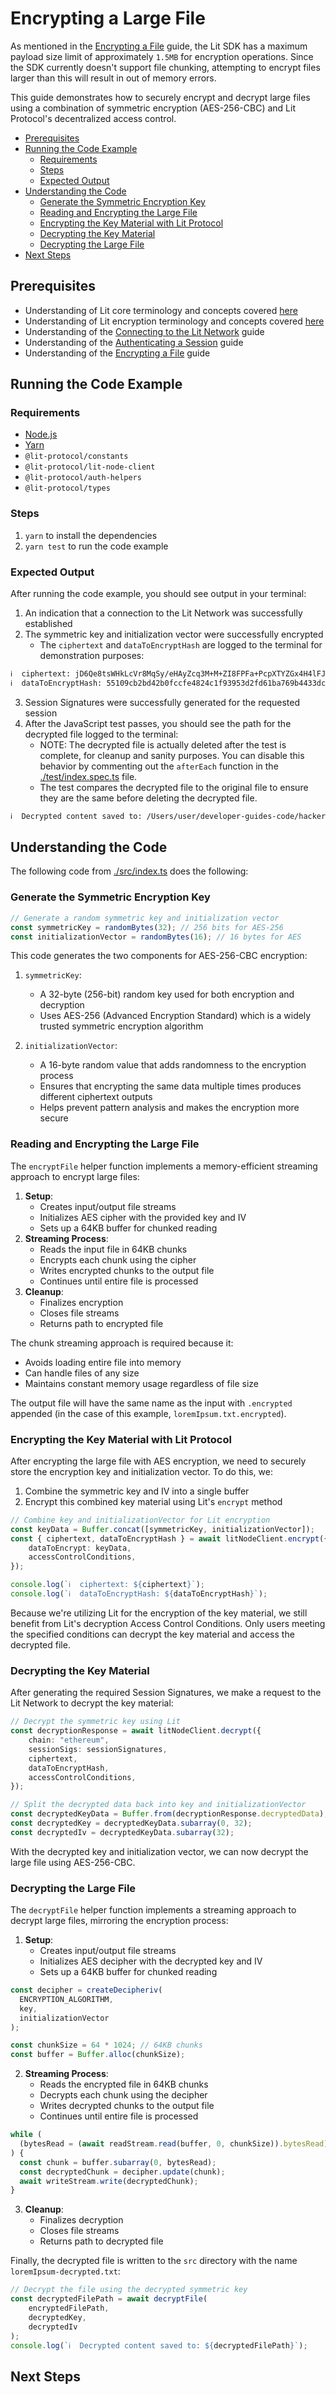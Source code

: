 <!-- omit in toc -->
# Encrypting a Large File

As mentioned in the [Encrypting a File](../encrypt-file/README.md) guide, the Lit SDK has a maximum payload size limit of approximately `1.5MB` for encryption operations. Since the SDK currently doesn't support file chunking, attempting to encrypt files larger than this will result in out of memory errors.

This guide demonstrates how to securely encrypt and decrypt large files using a combination of symmetric encryption (AES-256-CBC) and Lit Protocol's decentralized access control.

- [Prerequisites](#prerequisites)
- [Running the Code Example](#running-the-code-example)
  - [Requirements](#requirements)
  - [Steps](#steps)
  - [Expected Output](#expected-output)
- [Understanding the Code](#understanding-the-code)
  - [Generate the Symmetric Encryption Key](#generate-the-symmetric-encryption-key)
  - [Reading and Encrypting the Large File](#reading-and-encrypting-the-large-file)
  - [Encrypting the Key Material with Lit Protocol](#encrypting-the-key-material-with-lit-protocol)
  - [Decrypting the Key Material](#decrypting-the-key-material)
  - [Decrypting the Large File](#decrypting-the-large-file)
- [Next Steps](#next-steps)

## Prerequisites

- Understanding of Lit core terminology and concepts covered [here](../README.md#core-terminology)
- Understanding of Lit encryption terminology and concepts covered [here](../README.md#relevant-terminology)
- Understanding of the [Connecting to the Lit Network](../connecting-to-lit/README.md) guide
- Understanding of the [Authenticating a Session](../../_getting-started/authenticating-a-session/README.md) guide
- Understanding of the [Encrypting a File](../encrypt-file/README.md) guide

## Running the Code Example

### Requirements

- [Node.js](https://nodejs.org/en)
- [Yarn](https://yarnpkg.com/getting-started)
- `@lit-protocol/constants`
- `@lit-protocol/lit-node-client`
- `@lit-protocol/auth-helpers`
- `@lit-protocol/types`

### Steps

1. `yarn` to install the dependencies
2. `yarn test` to run the code example

### Expected Output

After running the code example, you should see output in your terminal:

1. An indication that a connection to the Lit Network was successfully established
2. The symmetric key and initialization vector were successfully encrypted
   - The `ciphertext` and `dataToEncryptHash` are logged to the terminal for demonstration purposes:

```bash
ℹ️  ciphertext: jD6Qe8tsWHkLcVr8MqSy/eHAyZcq3M+M+ZI8FPFa+PcpXTYZGx4H4lFJ3bhGQJtGjDXiPkylHvVLmD9EeB9y0kzfWMEnlvjESXWp23EqXkQxlszbJxtNrEywBo046QSyz14BAxWHKYgOHFFoWLCMlIjhZQZUeEwbtZ6XayIsvlzdYQI=
ℹ️  dataToEncryptHash: 55109cb2bd42b0fccfe4824c1f93953d2fd61ba769b4433dccb62eea6fed0df2
```

3. Session Signatures were successfully generated for the requested session
4. After the JavaScript test passes, you should see the path for the decrypted file logged to the terminal:
   - NOTE: The decrypted file is actually deleted after the test is complete, for cleanup and sanity purposes. You can disable this behavior by commenting out the `afterEach` function in the [./test/index.spec.ts](./test/index.spec.ts) file.
   - The test compares the decrypted file to the original file to ensure they are the same before deleting the decrypted file.

```bash
ℹ️  Decrypted content saved to: /Users/user/developer-guides-code/hacker-guides/encryption/encrypt-large-file/src/loremIpsum-decrypted.txt
```

## Understanding the Code

The following code from [./src/index.ts](./src/index.ts) does the following:

### Generate the Symmetric Encryption Key

```typescript
// Generate a random symmetric key and initialization vector
const symmetricKey = randomBytes(32); // 256 bits for AES-256
const initializationVector = randomBytes(16); // 16 bytes for AES
```

This code generates the two components for AES-256-CBC encryption:

1. `symmetricKey`:
   - A 32-byte (256-bit) random key used for both encryption and decryption
   - Uses AES-256 (Advanced Encryption Standard) which is a widely trusted symmetric encryption algorithm

2. `initializationVector`:
   - A 16-byte random value that adds randomness to the encryption process
   - Ensures that encrypting the same data multiple times produces different ciphertext outputs
   - Helps prevent pattern analysis and makes the encryption more secure

### Reading and Encrypting the Large File

The `encryptFile` helper function implements a memory-efficient streaming approach to encrypt large files:

1. **Setup**:
   - Creates input/output file streams
   - Initializes AES cipher with the provided key and IV
   - Sets up a 64KB buffer for chunked reading
2. **Streaming Process**:
   - Reads the input file in 64KB chunks
   - Encrypts each chunk using the cipher
   - Writes encrypted chunks to the output file
   - Continues until entire file is processed
3. **Cleanup**:
   - Finalizes encryption
   - Closes file streams
   - Returns path to encrypted file

The chunk streaming approach is required because it:

- Avoids loading entire file into memory
- Can handle files of any size
- Maintains constant memory usage regardless of file size

The output file will have the same name as the input with `.encrypted` appended (in the case of this example, `loremIpsum.txt.encrypted`).

### Encrypting the Key Material with Lit Protocol

After encrypting the large file with AES encryption, we need to securely store the encryption key and initialization vector. To do this, we:

1. Combine the symmetric key and IV into a single buffer
2. Encrypt this combined key material using Lit's `encrypt` method

```typescript
// Combine key and initializationVector for Lit encryption
const keyData = Buffer.concat([symmetricKey, initializationVector]);
const { ciphertext, dataToEncryptHash } = await litNodeClient.encrypt({
    dataToEncrypt: keyData,
    accessControlConditions,
});

console.log(`ℹ️  ciphertext: ${ciphertext}`);
console.log(`ℹ️  dataToEncryptHash: ${dataToEncryptHash}`);
```

Because we're utilizing Lit for the encryption of the key material, we still benefit from Lit's decryption Access Control Conditions. Only users meeting the specified conditions can decrypt the key material and access the decrypted file.

### Decrypting the Key Material

After generating the required Session Signatures, we make a request to the Lit Network to decrypt the key material:

```typescript
// Decrypt the symmetric key using Lit
const decryptionResponse = await litNodeClient.decrypt({
    chain: "ethereum",
    sessionSigs: sessionSignatures,
    ciphertext,
    dataToEncryptHash,
    accessControlConditions,
});

// Split the decrypted data back into key and initializationVector
const decryptedKeyData = Buffer.from(decryptionResponse.decryptedData);
const decryptedKey = decryptedKeyData.subarray(0, 32);
const decryptedIv = decryptedKeyData.subarray(32);
```

With the decrypted key and initialization vector, we can now decrypt the large file using AES-256-CBC.

### Decrypting the Large File

The `decryptFile` helper function implements a streaming approach to decrypt large files, mirroring the encryption process:

1. **Setup**:
   - Creates input/output file streams
   - Initializes AES decipher with the decrypted key and IV
   - Sets up a 64KB buffer for chunked reading

```typescript
const decipher = createDecipheriv(
  ENCRYPTION_ALGORITHM,
  key,
  initializationVector
);

const chunkSize = 64 * 1024; // 64KB chunks
const buffer = Buffer.alloc(chunkSize);
```

2. **Streaming Process**:
   - Reads the encrypted file in 64KB chunks
   - Decrypts each chunk using the decipher
   - Writes decrypted chunks to the output file
   - Continues until entire file is processed

```typescript
while (
  (bytesRead = (await readStream.read(buffer, 0, chunkSize)).bytesRead) > 0
) {
  const chunk = buffer.subarray(0, bytesRead);
  const decryptedChunk = decipher.update(chunk);
  await writeStream.write(decryptedChunk);
}
```

3. **Cleanup**:
   - Finalizes decryption
   - Closes file streams
   - Returns path to decrypted file

Finally, the decrypted file is written to the `src` directory with the name `loremIpsum-decrypted.txt`:

```typescript
// Decrypt the file using the decrypted symmetric key
const decryptedFilePath = await decryptFile(
    encryptedFilePath,
    decryptedKey,
    decryptedIv
);
console.log(`ℹ️  Decrypted content saved to: ${decryptedFilePath}`);
```

## Next Steps
